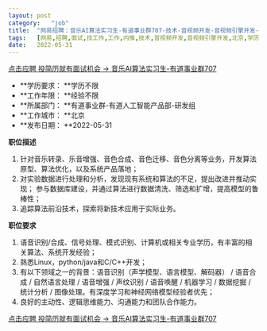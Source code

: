 ```yaml
---
layout:	post
category:	"job"
title:	"网易招聘：音乐AI算法实习生-有道事业群707-技术-音视频开发-音视频引擎开发-北京学历不限经验不限"
tags:	[网易,招聘,面试,找工作,工作,内推,技术,音视频开发,音视频引擎开发,北京,学历不限,经验不限]
date:	2022-05-31
---
```


[点击应聘 投简历就有面试机会 -> 音乐AI算法实习生-有道事业群707](http://mobile.bole.netease.com/bole/boleDetail?id=40582&employeeId=346f03c3cda5f04c&key=all)



- **学历要求： **学历不限
- **工作年限： **经验不限
- **所属部门： **有道事业群-有道人工智能产品部-研发组
- **工作城市： **北京
- **发布日期： **2022-05-31



**职位描述**
1. 针对音乐转录、乐音增强、音色合成、音色迁移、音色分离等业务，开发算法原型、算法优化，以及系统产品落地；
2. 对实验数据进行处理和分析，发现现有系统和算法的不足，提出改进并推动实现；
   参与数据库建设，并通过算法进行数据清洗、筛选和扩增，提高模型的鲁棒性；
3. 追踪算法前沿技术，探索将新技术应用于实际业务。



**职位要求**
1. 语音识别/合成、信号处理、模式识别、计算机或相关专业学历，有丰富的相关算法、系统开发经验；
2. 熟悉Linux，python/java和C/C++开发；
3. 有以下领域之一的背景：语音识别（声学模型、语言模型、解码器） / 语音合成 / 自然语言处理 / 语音增强 / 声纹识别 / 语音唤醒 / 机器学习 / 数据挖掘 / 统计分析 / 图像处理。有深度学习和神经网络模型经验者优先；
4. 良好的主动性、逻辑思维能力、沟通能力和团队合作能力。



[点击应聘 投简历就有面试机会 -> 音乐AI算法实习生-有道事业群707](http://mobile.bole.netease.com/bole/boleDetail?id=40582&employeeId=346f03c3cda5f04c&key=all)